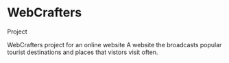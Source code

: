 # WebCrafters
Project

WebCrafters project for an online website
A website the broadcasts popular tourist destinations and places that vistors visit often.

